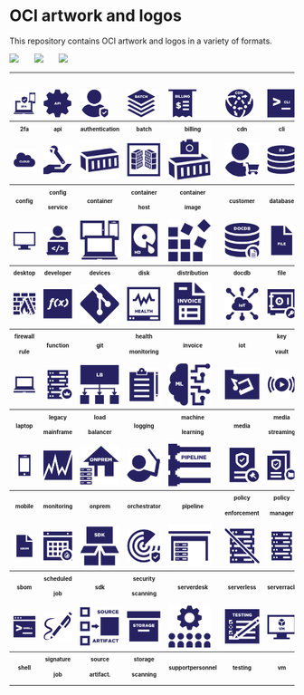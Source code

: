 # OCI artwork and logos

This repository contains OCI artwork and logos in a variety of formats.

<img src="/oci/horizontal/color/oci-horizontal-color.png" width="250">      &nbsp;  &nbsp;  &nbsp; <img src="/oci/stacked/color/oci-stacked-color.png" width="65">   &nbsp;  &nbsp;  &nbsp; <img src="/oci/icon/color/oci-icon-color.png" width="80">



<table>
<tr>
        <td style="padding-top:5%;"><img src="icons/oci_icon_2fa.svg" width="50" padding="10%"></td>
        <td style="padding-top:5%;"><img src="icons/oci_icon_api.svg" width="50"></td>
        <td style="padding-top:5%;"><img src="icons/oci_icon_authentication.svg" width="50"></td>
        <td style="padding-top:5%;"><img src="icons/oci_icon_batch.svg" width="50"></td>
        <td style="padding-top:5%;"><img src="icons/oci_icon_billing.svg" width="50"></td>
        <td style="padding-top:5%;"><img src="icons/oci_icon_cdn.svg" width="50"></td>
        <td style="padding-top:5%;"><img src="icons/oci_icon_cli.svg" width="50"></td>
        <td style="padding-top:5%;"><img src="icons/oci_icon_cloud.svg" width="50"></td>
 	    </tr>
 	<tr>
	<th style="width:10%"><sub><sup>2fa</sup></sub></th>
        <th style="width:10%"><sub><sup>api</sup></sub></th>
        <th style="width:10%"><sub><sup>authentication</sup></sub></th>
        <th style="width:10%"><sub><sup>batch</sup></sub></th>
        <th style="width:10%"><sub><sup>billing</sup></sub></th>
        <th style="width:10%"><sub><sup>cdn</sup></sub></th>
  	<th style="width:10%"><sub><sup>cli</sup></sub></th>
        <th style="width:10%"><sub><sup>cloud</sup></sub></th>	
    </tr>
           <tr>
	<td><img src="icons/oci_icon_cloud.svg" width="75"></td>
        <td><img src="icons/oci_icon_configservice.svg" width="75"></td>
        <td><img src="icons/oci_icon_container.svg" width="75"></td>
        <td><img src="icons/oci_icon_containerhost.svg" width="75"></td>
        <td><img src="icons/oci_icon_containerimage.svg" width="75"></td>
        <td><img src="icons/oci_icon_customer.svg" width="75"></td>
        <td><img src="icons/oci_icon_database.svg" width="75"></td>
        <td><img src="icons/oci_icon_debugging.svg" width="75"></td>
   </tr>
<tr>
	<th style="width:10%"><sub><sup>config</sup></sub></th>
        <th style="width:10%"><sub><sup>config<p>service</sup></sub></th>
        <th><sub><sup>container</sup></sub></th>
        <th><sub><sup>container<p>host</sup></sub></th>
        <th><sub><sup>container<p>image</sup></sub></th>
        <th><sub><sup>customer</sup></sub></th>
        <th><sub><sup>database</sup></sub></th>
        <th><sub><sup>debugging</sup></sub></th>
    </tr>
        <tr>
	<td><img src="icons/oci_icon_desktop.svg" width="75"></td>
        <td><img src="icons/oci_icon_developer.svg" width="75"></td>
 	<td><img src="icons/oci_icon_devices.svg" width="75"></td>
        <td><img src="icons/oci_icon_disk.svg" width="75"></td>
	<td><img src="icons/oci_icon_distribution.svg" width="75"></td>
        <td><img src="icons/oci_icon_docdb.svg" width="75"></td>
 	<td><img src="icons/oci_icon_file.svg" width="75"></td>
        <td><img src="icons/oci_icon_firewall.svg" width="75"></td>
    </tr>
<tr>
	<th><sub><sup>desktop</sup></sub></th>
        <th><sub><sup>developer</sup></sub></th>
	<th><sub><sup>devices</sup></sub></th>
        <th><sub><sup>disk</sup></sub></th>
	<th><sub><sup>distribution</sup></sub></th>
        <th><sub><sup>docdb</sup></sub></th>
	<th><sub><sup>file</sup></sub></th>
        <th><sub><sup>firewall</sup></sub></th>
    </tr>
        <tr>
	<td><img src="icons/oci_icon_firewallrule.svg" width="75"></td>
        <td><img src="icons/oci_icon_function.svg" width="75"></td>
 	<td><img src="icons/oci_icon_git.svg" width="75"></td>
        <td><img src="icons/oci_icon_healthmonitoring.svg" width="75"></td>
	<td><img src="icons/oci_icon_invoice.svg" width="75"></td>
        <td><img src="icons/oci_icon_iot.svg" width="75"></td>
 	<td><img src="icons/oci_icon_key vault.svg" width="75"></td>
        <td><img src="icons/oci_icon_key.svg" width="75"></td>
    </tr>
<tr>
	<th><sub><sup>firewall<p>rule</sup></sub></th>
        <th><sub><sup>function</sup></sub></th>
	<th><sub><sup>git</sup></sub></th>
        <th><sub><sup>health<p>monitoring</sup></sub></th>
	<th><sub><sup>invoice</sup></sub></th>
        <th><sub><sup>iot</sup></sub></th>
	<th><sub><sup>key<p>vault</sup></sub></th>
        <th><sub><sup>key</sup></sub></th>
    </tr>
        <tr>
	<td><img src="icons/oci_icon_laptop.svg" width="75"></td>
        <td><img src="icons/oci_icon_legacymainframe.svg" width="75"></td>
 	<td><img src="icons/oci_icon_loadbalancer.svg" width="75"></td>
        <td><img src="icons/oci_icon_logging.svg" width="75"></td>
	<td><img src="icons/oci_icon_machinelearning.svg" width="75"></td>
        <td><img src="icons/oci_icon_media.svg" width="75"></td>
 	<td><img src="icons/oci_icon_mediastreaming.svg" width="75"></td>
        <td><img src="icons/oci_icon_message.svg" width="75"></td>
    </tr>
<tr>
	<th><sub><sup>laptop</sup></sub></th>
        <th><sub><sup>legacy<p>mainframe</sup></sub></th>
	<th><sub><sup>load<p>balancer</sup></sub></th>
        <th><sub><sup>logging</sup></sub></th>
	<th><sub><sup>machine<p>learning</sup></sub></th>
        <th><sub><sup>media</sup></sub></th>
	<th><sub><sup>media<p>streaming</sup></sub></th>
        <th><sub><sup>message</sup></sub></th>
    </tr>
        <tr>
	<td><img src="icons/oci_icon_mobile.svg" width="75"></td>
        <td><img src="icons/oci_icon_monitoring.svg" width="75"></td>
 	<td><img src="icons/oci_icon_onprem.svg" width="75"></td>
        <td><img src="icons/oci_icon_orchestrator.svg" width="75"></td>
	<td><img src="icons/oci_icon_pipeline.svg" width="75"></td>
        <td><img src="icons/oci_icon_policyenforcement.svg" width="75"></td>
 	<td><img src="icons/oci_icon_policymanager.svg" width="75"></td>
        <td><img src="icons/oci_icon_queue.svg" width="75"></td>
    </tr>
<tr>
	<th><sub><sup>mobile</sup></sub></th>
        <th><sub><sup>monitoring</sup></sub></th>
	<th><sub><sup>onprem</sup></sub></th>
        <th><sub><sup>orchestrator</sup></sub></th>
	<th><sub><sup>pipeline</sup></sub></th>
        <th><sub><sup>policy<p>enforcement</sup></sub></th>
	<th><sub><sup>policy<p>manager</sup></sub></th>
        <th><sub><sup>queue</sup></sub></th>
    </tr>
        <tr>
	<td><img src="icons/oci_icon_sbom.svg" width="75"></td>
        <td><img src="icons/oci_icon_scheduledjob.svg" width="75"></td>
 	<td><img src="icons/oci_icon_sdk.svg" width="75"></td>
        <td><img src="icons/oci_icon_securityscanning.svg" width="75"></td>
	<td><img src="icons/oci_icon_serverdesk.svg" width="75"></td>
        <td><img src="icons/oci_icon_serverless.svg" width="75"></td>
 	<td><img src="icons/oci_icon_serverrack.svg" width="75"></td>
        <td><img src="icons/oci_icon_service.svg" width="75"></td>
    </tr>
<tr>
	<th><sub><sup>sbom</sup></sub></th>
        <th><sub><sup>scheduled<p>job</sup></sub></th>
	<th><sub><sup>sdk</sup></sub></th>
        <th><sub><sup>security<p>scanning</sup></sub></th>
	<th><sub><sup>serverdesk</sup></sub></th>
        <th><sub><sup>serverless</sup></sub></th>
	<th><sub><sup>serverrack</sup></sub></th>
        <th><sub><sup>service</sup></sub></th>
    </tr>
        <tr>
	<td><img src="icons/oci_icon_shell.svg" width="75"></td>
        <td><img src="icons/oci_icon_signature.svg" width="75"></td>
 	<td><img src="icons/oci_icon_sourceartifact.svg" width="75"></td>
        <td><img src="icons/oci_icon_storage.svg" width="75"></td>
	<td><img src="icons/oci_icon_supportpersonnel.svg" width="75"></td>
        <td><img src="icons/oci_icon_testing.svg" width="75"></td>
 	<td><img src="icons/oci_icon_vm.svg" width="75"></td>
        <td><img src="icons/oci_icon_vnet.svg" width="75"></td>
    </tr>
<tr>
	<th><sub><sup>shell</sup></sub></th>
        <th><sub><sup>signature<p>job</sup></sub></th>
	<th><sub><sup>source<p>artifact.</sup></sub></th>
        <th><sub><sup>storage<p>scanning</sup></sub></th>
	<th><sub><sup>support<b>personnel</sup></sub></th>
        <th><sub><sup>testing</sup></sub></th>
	<th><sub><sup>vm</sup></sub></th>
        <th><sub><sup>vnet</sup></sub></th>
    </tr>
</table>
